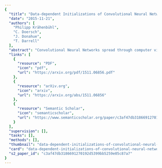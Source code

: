 ```yaml
---
{
  "title": "Data-dependent Initializations of Convolutional Neural Networks",
  "date": "2015-11-21",
  "authors": [
    "Philipp Krähenbühl",
    "C. Doersch",
    "J. Donahue",
    "T. Darrell"
  ],
  "abstract": "Convolutional Neural Networks spread through computer vision like a wildfire, impacting almost all visual tasks imaginable. Despite this, few researchers dare to train their models from scratch. Most work builds on one of a handful of ImageNet pre-trained models, and fine-tunes or adapts these for specific tasks. This is in large part due to the difficulty of properly initializing these networks from scratch. A small miscalibration of the initial weights leads to vanishing or exploding gradients, as well as poor convergence properties. In this work we present a fast and simple data-dependent initialization procedure, that sets the weights of a network such that all units in the network train at roughly the same rate, avoiding vanishing or exploding gradients. Our initialization matches the current state-of-the-art unsupervised or self-supervised pre-training methods on standard computer vision tasks, such as image classification and object detection, while being roughly three orders of magnitude faster. When combined with pre-training methods, our initialization significantly outperforms prior work, narrowing the gap between supervised and unsupervised pre-training.",
  "links": [
    {
      "resource": "PDF",
      "icon": "pdf",
      "url": "https://arxiv.org/pdf/1511.06856.pdf"
    },
    {
      "resource": "arXiv.org",
      "icon": "arxiv",
      "url": "https://arxiv.org/abs/1511.06856"
    },
    {
      "resource": "Semantic Scholar",
      "icon": "semanticscholar",
      "url": "https://www.semanticscholar.org/paper/c3af47db3186691270192d5399bb5259e05c87a7"
    }
  ],
  "supervision": [],
  "tasks": [],
  "methods": [],
  "thumbnail": "data-dependent-initializations-of-convolutional-neural-networks-thumb.jpg",
  "card": "data-dependent-initializations-of-convolutional-neural-networks-card.jpg",
  "s2_paper_id": "c3af47db3186691270192d5399bb5259e05c87a7"
}
---
```



